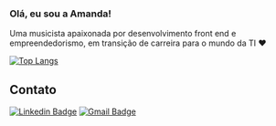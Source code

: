 ### Olá, eu sou a Amanda!  
Uma musicista apaixonada por desenvolvimento front end e empreendedorismo, em transição de carreira para o mundo da TI ❤️

[![Top Langs](https://github-readme-stats.vercel.app/api/top-langs/?username=amandafb)](https://github.com/anuraghazra/github-readme-stats)

## Contato 
[![Linkedin Badge](https://img.shields.io/badge/-LinkedIn-blue?style=flat-square&logo=Linkedin&logoColor=white&link=https://www.linkedin.com/in/amanda-borim/)](link_do_seu_perfil_no_linkedin)
[![Gmail Badge](https://img.shields.io/badge/-Gmail-c14438?style=flat-square&logo=Gmail&logoColor=white&link=mailto:seu_email)](mailto:amandafborim@gmail.com)


